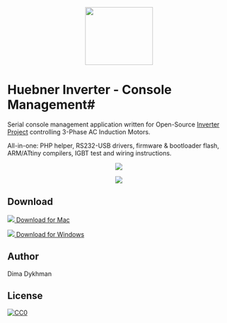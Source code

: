 <p align="center">
<img src="https://github.com/poofik/huebner-inverter/raw/master/Web/img/icon.png" alt="" width="153" height="131" />
</p>

# Huebner Inverter - Console Management#

Serial console management application written for Open-Source [Inverter Project](http://johanneshuebner.com/quickcms/index.html%3Fde_electric-car-conversion-site,14.html) controlling 3-Phase AC Induction Motors.

All-in-one: PHP helper, RS232-USB drivers, firmware & bootloader flash, ARM/ATtiny compilers, IGBT test and wiring instructions.

<p align="center">
  <img src="https://github.com/poofik/huebner-inverter/raw/master/Web/img/screenshot.jpg">
</p>

<p align="center">
  <img src="https://github.com/poofik/huebner-inverter/raw/master/Web/img/photo.jpg">
</p>

## Download

<a href="https://github.com/poofik/Huebner-Inverter/releases/download/1.0/Huebner.Inverter.zip"><img src="https://github.com/poofik/huebner-inverter/raw/master/Web/img/mac.png"> Download for Mac</a>

<a href="https://github.com/poofik/Huebner-Inverter/releases/download/1.0/Huebner.Inverter.Windows.zip"><img src="https://github.com/poofik/huebner-inverter/raw/master/Web/img/win.png"> Download for Windows</a>

## Author

Dima Dykhman

## License

<a href="http://creativecommons.org/publicdomain/zero/1.0/" rel="license" target="_blank"> <img alt="CC0" border="0" src="http://i.creativecommons.org/l/zero/1.0/88x31.png" title="CC0" /></a>